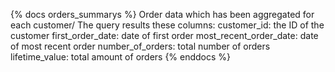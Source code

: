 {% docs orders_summarys %}
Order data which has been aggregated for each customer/
The query results these columns:
    customer_id:    the ID of the customer
    first_order_date: date of first order
    most_recent_order_date: date of most recent order
    number_of_orders: total number of orders
    lifetime_value: total amount of orders
{% enddocs %}